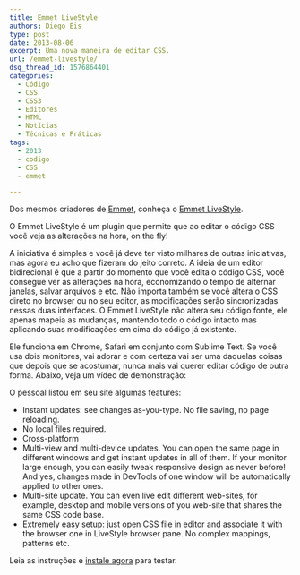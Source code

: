 ```yaml
---
title: Emmet LiveStyle
authors: Diego Eis
type: post
date: 2013-08-06
excerpt: Uma nova maneira de editar CSS.
url: /emmet-livestyle/
dsq_thread_id: 1576864401
categories:
  - Código
  - CSS
  - CSS3
  - Editores
  - HTML
  - Notícias
  - Técnicas e Práticas
tags:
  - 2013
  - codigo
  - CSS
  - emmet

---
```

Dos mesmos criadores de [Emmet][1], conheça o [Emmet LiveStyle][2].



O Emmet LiveStyle é um plugin que permite que ao editar o código CSS você veja as alterações na hora, on the fly!
  
A iniciativa é simples e você já deve ter visto milhares de outras iniciativas, mas agora eu acho que fizeram do jeito correto. A ideia de um editor bidirecional é que a partir do momento que você edita o código CSS, você consegue ver as alterações na hora, economizando o tempo de alternar janelas, salvar arquivos e etc. Não importa também se você altera o CSS direto no browser ou no seu editor, as modificações serão sincronizadas nessas duas interfaces. O Emmet LiveStyle não altera seu código fonte, ele apenas mapeia as mudanças, mantendo todo o código intacto mas aplicando suas modificações em cima do código já existente.

Ele funciona em Chrome, Safari em conjunto com Sublime Text. Se você usa dois monitores, vai adorar e com certeza vai ser uma daquelas coisas que depois que se acostumar, nunca mais vai querer editar código de outra forma. Abaixo, veja um vídeo de demonstração:

O pessoal listou em seu site algumas features:

  * Instant updates: see changes as-you-type. No file saving, no page reloading.
  * No local files required.
  * Cross-platform
  * Multi-view and multi-device updates. You can open the same page in different windows and get instant updates in all of them. If your monitor large enough, you can easily tweak responsive design as never before! And yes, changes made in DevTools of one window will be automatically applied to other ones.
  * Multi-site update. You can even live edit different web-sites, for example, desktop and mobile versions of you web-site that shares the same CSS code base.
  * Extremely easy setup: just open CSS file in editor and associate it with the browser one in LiveStyle browser pane. No complex mappings, patterns etc.

Leia as instruções e [instale agora][3] para testar.

 [1]: https://tableless.com.br/bye-zen-coding-bem-vindo-emmet/
 [2]: https://livestyle.emmet.io
 [3]: https://livestyle.emmet.io/install/